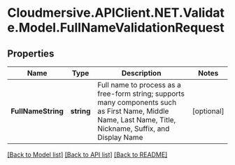 # Cloudmersive.APIClient.NET.Validate.Model.FullNameValidationRequest
## Properties

Name | Type | Description | Notes
------------ | ------------- | ------------- | -------------
**FullNameString** | **string** | Full name to process as a free-form string; supports many components such as First Name, Middle Name, Last Name, Title, Nickname, Suffix, and Display Name | [optional] 

[[Back to Model list]](../README.md#documentation-for-models) [[Back to API list]](../README.md#documentation-for-api-endpoints) [[Back to README]](../README.md)

